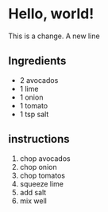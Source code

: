 # Hello, world!
This is a change.
A new line

## Ingredients

* 2 avocados
* 1 lime
* 1 onion
* 1 tomato
* 1 tsp salt

## instructions

1. chop avocados
2. chop onion
2. chop tomatos
3. squeeze lime
4. add salt
5. mix well
